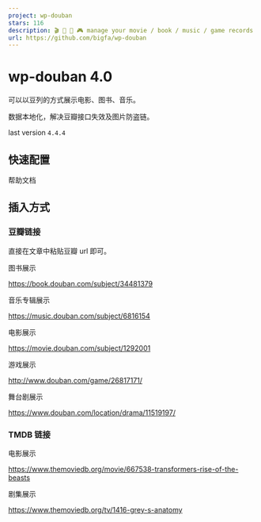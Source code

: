 ```yaml
---
project: wp-douban
stars: 116
description: 🎬 📖 🎵 🎮 manage your movie / book / music / game records
url: https://github.com/bigfa/wp-douban
---
```


wp-douban 4.0
=============

可以以豆列的方式展示电影、图书、音乐。

数据本地化，解决豆瓣接口失效及图片防盗链。

last version `4.4.4`

快速配置
----

帮助文档

插入方式
----

### 豆瓣链接

直接在文章中粘贴豆瓣 url 即可。

图书展示

https://book.douban.com/subject/34481379

音乐专辑展示

https://music.douban.com/subject/6816154

电影展示

https://movie.douban.com/subject/1292001

游戏展示

http://www.douban.com/game/26817171/

舞台剧展示

https://www.douban.com/location/drama/11519197/

### TMDB 链接

电影展示

https://www.themoviedb.org/movie/667538-transformers-rise-of-the-beasts

剧集展示

https://www.themoviedb.org/tv/1416-grey-s-anatomy
